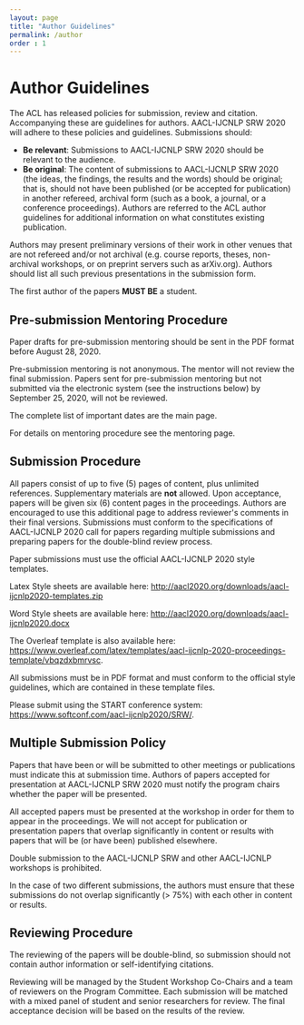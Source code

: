```yaml
---
layout: page
title: "Author Guidelines"
permalink: /author
order : 1
---
```




# Author Guidelines
The ACL has released policies for submission, review and citation. Accompanying these are guidelines for authors. AACL-IJCNLP SRW 2020 will adhere to these policies and guidelines. Submissions should:

- __Be relevant__: Submissions to AACL-IJCNLP SRW 2020 should be relevant to the audience.
- __Be original__: The content of submissions to AACL-IJCNLP SRW 2020 (the ideas, the findings, the results and the words) should be original; that is, should not have been published (or be accepted for publication) in another refereed, archival form (such as a book, a journal, or a conference proceedings). Authors are referred to the ACL author guidelines for additional information on what constitutes existing publication.

Authors may present preliminary versions of their work in other venues that are not refereed and/or not archival (e.g. course reports, theses, non-archival workshops, or on preprint servers such as arXiv.org). Authors should list all such previous presentations in the submission form. 

The first author of the papers __**MUST BE**__ a student.

## Pre-submission Mentoring Procedure

Paper drafts for pre-submission mentoring should be sent in the PDF format before August 28, 2020. 

Pre-submission mentoring is not anonymous. The mentor will not review the final submission. Papers sent for pre-submission mentoring but not submitted via the electronic system (see the instructions below) by September 25, 2020, will not be reviewed.

The complete list  of important dates are the main page. 

For details on mentoring procedure see the mentoring page.

## Submission Procedure

All papers consist of up to five (5) pages of content, plus unlimited references. Supplementary materials are __not__ allowed. Upon acceptance, papers will be given six (6) content pages in the proceedings. Authors are encouraged to use this additional page to address reviewer's comments in their final versions. Submissions must conform to the specifications of AACL-IJCNLP 2020 call for papers regarding multiple submissions and preparing papers for the double-blind review process.

Paper submissions must use the official AACL-IJCNLP 2020 style templates. 

Latex Style sheets are available here: http://aacl2020.org/downloads/aacl-ijcnlp2020-templates.zip

Word Style sheets are available here: http://aacl2020.org/downloads/aacl-ijcnlp2020.docx

The Overleaf template is also available here: https://www.overleaf.com/latex/templates/aacl-ijcnlp-2020-proceedings-template/vbqzdxbmrvsc.

All submissions must be in PDF format and must conform to the official style guidelines, which are contained in these template files.

Please submit using the START conference system: https://www.softconf.com/aacl-ijcnlp2020/SRW/.

## Multiple Submission Policy

Papers that have been or will be submitted to other meetings or publications must indicate this at submission time. Authors of papers accepted for presentation at AACL-IJCNLP SRW 2020 must notify the program chairs whether the paper will be presented.

All accepted papers must be presented at the workshop in order for them to appear in the proceedings. We will not accept for publication or presentation papers that overlap significantly in content or results with papers that will be (or have been) published elsewhere.

Double submission to the AACL-IJCNLP SRW and other AACL-IJCNLP workshops is prohibited.

In the case of two different submissions, the authors must ensure that these submissions do not overlap significantly (> 75%) with each other in content or results.

## Reviewing Procedure

The reviewing of the papers will be double-blind, so submission should not contain author information or self-identifying citations.

Reviewing will be managed by the Student Workshop Co-Chairs and a team of reviewers on the Program Committee. Each submission will be matched with a mixed panel of student and senior researchers for review. The final acceptance decision will be based on the results of the review.





